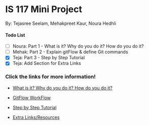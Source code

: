 
# IS 117 Mini Project

By: Tejasree Seelam, Mehakpreet Kaur, Noura Hedhli

#### Todo List
- [ ] Noura: Part 1 - What is it? Why do you do it? How do you do it?
- [ ] Mehak: Part 2 - Explain gitFlow & define Git commands
- [x] Teja: Part 3 - Step by Step Tutorial
- [x] Teja: Add Section for Extra Links

### Click the links for more information!
* [What is it? Why do you do it? How do you do it?](part1.md)

* [GitFlow WorkFlow](part2.md)

* [Step by Step Tutorial](/part3.md)

* [Extra Links/Resources](/extralinks.md)

